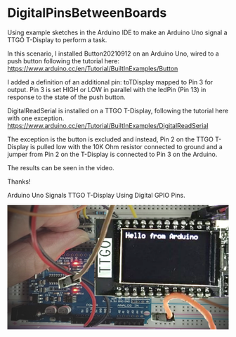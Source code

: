 # DigitalPinsBetweenBoards
Using example sketches in the Arduino IDE to make an Arduino Uno signal a TTGO T-Display to perform a task.

In this scenario, I installed Button20210912 on an Arduino Uno, wired to a push button following the tutorial here: https://www.arduino.cc/en/Tutorial/BuiltInExamples/Button

I added a definition of an additional pin: toTDisplay mapped to Pin 3 for output. Pin 3 is set HIGH or LOW in parallel with the ledPin (Pin 13) in response to the state of the push button.

DigitalReadSerial is installed on a TTGO T-Display, following the tutorial here with one exception. https://www.arduino.cc/en/Tutorial/BuiltInExamples/DigitalReadSerial

The exception is the button is excluded and instead, Pin 2 on the TTGO T-Display is pulled low with the 10K Ohm resistor connected to ground and a jumper from Pin 2 on the T-Display is connected to Pin 3 on the Arduino.

The results can be seen in the video.

Thanks!

Arduino Uno Signals TTGO T-Display Using Digital GPIO Pins.


![DigitalPinsBetweenBoards](https://github.com/ShotokuTech/DigitalPinsBetweenBoards/blob/main/hello%20from%20arduino.png)
